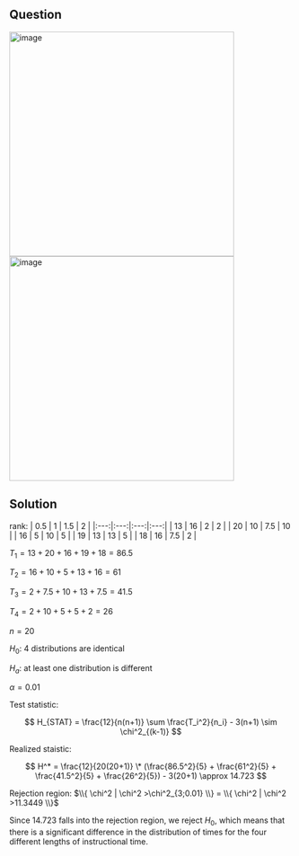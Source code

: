 ## Question

<img width="400" alt="image" src="https://github.com/user-attachments/assets/3cdf7e29-baea-44dd-a3a6-ebaaadad25a4"  />
<img width="400" alt="image" src="https://github.com/user-attachments/assets/9484f743-1893-43b2-a073-d35020c2576d"  />

## Solution

rank:
| 0.5 |  1  | 1.5 |  2  |
|:---:|:---:|:---:|:---:|
| 13  |  16 | 2   |  2  |
| 20  |  10 | 7.5 |  10 |
| 16  |  5  | 10  |  5  |
| 19  |  13 | 13  |  5  |
| 18  |  16 | 7.5 |  2  |

$T_1 = 13 + 20 + 16 + 19 + 18 = 86.5$  

$T_2 = 16 + 10 + 5 + 13 + 16 = 61$  

$T_3 = 2 + 7.5 + 10 + 13 + 7.5 = 41.5$  

$T_4 = 2 + 10 + 5 + 5 + 2 = 26$  

$n = 20$  
  
$H_0$: 4 distributions are identical  

$H_a$: at least one distribution is different  

$\alpha = 0.01$

Test statistic:

$$
H_{STAT} = \frac{12}{n(n+1)} \sum \frac{T_i^2}{n_i} - 3(n+1) \sim \chi^2_{(k-1)}
$$

Realized staistic:

$$
H^* = \frac{12}{20(20+1)} \* (\frac{86.5^2}{5} + \frac{61^2}{5} + \frac{41.5^2}{5} + \frac{26^2}{5}) - 3(20+1) \approx 14.723
$$

Rejection region: $\\{ \chi^2 | \chi^2 >\chi^2_{3;0.01} \\} = \\{ \chi^2 | \chi^2 >11.3449 \\}$

Since $14.723$ falls into the rejection region, we reject $H_0$, which means that there is a significant difference in the distribution of times for the four different lengths of instructional time.
